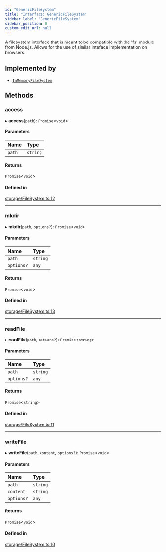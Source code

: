 ```yaml
---
id: "GenericFileSystem"
title: "Interface: GenericFileSystem"
sidebar_label: "GenericFileSystem"
sidebar_position: 0
custom_edit_url: null
---
```


A filesystem interface that is meant to be compatible with
the 'fs' module from Node.js.
Allows for the use of similar inteface implementation on
browsers.

## Implemented by

- [`InMemoryFileSystem`](../classes/InMemoryFileSystem.md)

## Methods

### access

▸ **access**(`path`): `Promise`<`void`\>

#### Parameters

| Name | Type |
| :------ | :------ |
| `path` | `string` |

#### Returns

`Promise`<`void`\>

#### Defined in

[storage/FileSystem.ts:12](https://github.com/run-llama/LlamaIndexTS/blob/b6b2598/packages/core/src/storage/FileSystem.ts#L12)

___

### mkdir

▸ **mkdir**(`path`, `options?`): `Promise`<`void`\>

#### Parameters

| Name | Type |
| :------ | :------ |
| `path` | `string` |
| `options?` | `any` |

#### Returns

`Promise`<`void`\>

#### Defined in

[storage/FileSystem.ts:13](https://github.com/run-llama/LlamaIndexTS/blob/b6b2598/packages/core/src/storage/FileSystem.ts#L13)

___

### readFile

▸ **readFile**(`path`, `options?`): `Promise`<`string`\>

#### Parameters

| Name | Type |
| :------ | :------ |
| `path` | `string` |
| `options?` | `any` |

#### Returns

`Promise`<`string`\>

#### Defined in

[storage/FileSystem.ts:11](https://github.com/run-llama/LlamaIndexTS/blob/b6b2598/packages/core/src/storage/FileSystem.ts#L11)

___

### writeFile

▸ **writeFile**(`path`, `content`, `options?`): `Promise`<`void`\>

#### Parameters

| Name | Type |
| :------ | :------ |
| `path` | `string` |
| `content` | `string` |
| `options?` | `any` |

#### Returns

`Promise`<`void`\>

#### Defined in

[storage/FileSystem.ts:10](https://github.com/run-llama/LlamaIndexTS/blob/b6b2598/packages/core/src/storage/FileSystem.ts#L10)
